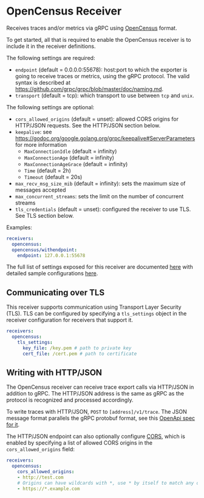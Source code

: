 # OpenCensus Receiver

Receives traces and/or metrics via gRPC using
[OpenCensus](https://opencensus.io/) format.

To get started, all that is required to enable the OpenCensus receiver is to
include it in the receiver definitions.

The following settings are required:

- `endpoint` (default = 0.0.0.0:55678): host:port to which the exporter is
  going to receive traces or metrics, using the gRPC protocol. The valid syntax
  is described at https://github.com/grpc/grpc/blob/master/doc/naming.md.
- `transport` (default = tcp): which transport to use between `tcp` and `unix`.

The following settings are optional:

- `cors_allowed_origins` (default = unset): allowed CORS origins for HTTP/JSON
  requests. See the HTTP/JSON section below.
- `keepalive`: see
  https://godoc.org/google.golang.org/grpc/keepalive#ServerParameters for more
  information
  - `MaxConnectionIdle` (default = infinity)
  - `MaxConnectionAge` (default = infinity)
  - `MaxConnectionAgeGrace` (default = infinity)
  - `Time` (default = 2h)
  - `Timeout` (default = 20s)
- `max_recv_msg_size_mib` (default = infinity): sets the maximum size of messages accepted
- `max_concurrent_streams`: sets the limit on the number of concurrent streams
- `tls_credentials` (default = unset): configured the receiver to use TLS. See
  TLS section below.

Examples:

```yaml
receivers:
  opencensus:
  opencensus/withendpoint:
    endpoint: 127.0.0.1:55678
```

The full list of settings exposed for this receiver are documented [here](./config.go)
with detailed sample configurations [here](./testdata/config.yaml).

## Communicating over TLS
This receiver supports communication using Transport Layer Security (TLS). TLS
can be configured by specifying a `tls_settings` object in the receiver
configuration for receivers that support it.
```yaml
receivers:
  opencensus:
    tls_settings:
      key_file: /key.pem # path to private key
      cert_file: /cert.pem # path to certificate
```

## Writing with HTTP/JSON
The OpenCensus receiver can receive trace export calls via HTTP/JSON in
addition to gRPC. The HTTP/JSON address is the same as gRPC as the protocol is
recognized and processed accordingly.

To write traces with HTTP/JSON, `POST` to `[address]/v1/trace`. The JSON message
format parallels the gRPC protobuf format, see this
[OpenApi spec for it](https://github.com/census-instrumentation/opencensus-proto/blob/master/gen-openapi/opencensus/proto/agent/trace/v1/trace_service.swagger.json).

The HTTP/JSON endpoint can also optionally configure
[CORS](https://fetch.spec.whatwg.org/#cors-protocol), which is enabled by
specifying a list of allowed CORS origins in the `cors_allowed_origins` field:

```yaml
receivers:
  opencensus:
    cors_allowed_origins:
    - http://test.com
    # Origins can have wildcards with *, use * by itself to match any origin.
    - https://*.example.com
```
